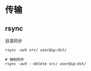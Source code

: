 # 传输
## rsync
目录同步

```bash,editable
rsync -avh src/ user@ip:dst/

# 强制同步
rsync -avh --delete src/ user@ip:dst/
```